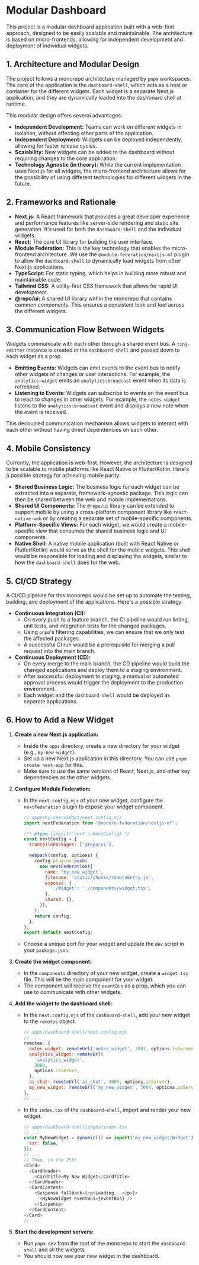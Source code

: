 # Modular Dashboard

This project is a modular dashboard application built with a web-first approach, designed to be easily scalable and maintainable. The architecture is based on micro-frontends, allowing for independent development and deployment of individual widgets.

## 1. Architecture and Modular Design

The project follows a monorepo architecture managed by `pnpm` workspaces. The core of the application is the `dashboard-shell`, which acts as a host or container for the different widgets. Each widget is a separate Next.js application, and they are dynamically loaded into the dashboard shell at runtime.

This modular design offers several advantages:

*   **Independent Development:** Teams can work on different widgets in isolation, without affecting other parts of the application.
*   **Independent Deployment:** Widgets can be deployed independently, allowing for faster release cycles.
*   **Scalability:** New widgets can be added to the dashboard without requiring changes to the core application.
*   **Technology Agnostic (in theory):** While the current implementation uses Next.js for all widgets, the micro-frontend architecture allows for the possibility of using different technologies for different widgets in the future.

## 2. Frameworks and Rationale

*   **Next.js:** A React framework that provides a great developer experience and performance features like server-side rendering and static site generation. It's used for both the `dashboard-shell` and the individual widgets.
*   **React:** The core UI library for building the user interface.
*   **Module Federation:** This is the key technology that enables the micro-frontend architecture. We use the `@module-federation/nextjs-mf` plugin to allow the `dashboard-shell` to dynamically load widgets from other Next.js applications.
*   **TypeScript:** For static typing, which helps in building more robust and maintainable code.
*   **Tailwind CSS:** A utility-first CSS framework that allows for rapid UI development.
*   **@repo/ui:** A shared UI library within the monorepo that contains common components. This ensures a consistent look and feel across the different widgets.

## 3. Communication Flow Between Widgets

Widgets communicate with each other through a shared event bus. A `tiny-emitter` instance is created in the `dashboard-shell` and passed down to each widget as a prop.

*   **Emitting Events:** Widgets can emit events to the event bus to notify other widgets of changes or user interactions. For example, the `analytics-widget` emits an `analytics:broadcast` event when its data is refreshed.
*   **Listening to Events:** Widgets can subscribe to events on the event bus to react to changes in other widgets. For example, the `notes-widget` listens to the `analytics:broadcast` event and displays a new note when the event is received.

This decoupled communication mechanism allows widgets to interact with each other without having direct dependencies on each other.

## 4. Mobile Consistency

Currently, the application is web-first. However, the architecture is designed to be scalable to mobile platforms like React Native or Flutter/Kotlin. Here's a possible strategy for achieving mobile parity:

*   **Shared Business Logic:** The business logic for each widget can be extracted into a separate, framework-agnostic package. This logic can then be shared between the web and mobile implementations.
*   **Shared UI Components:** The `@repo/ui` library can be extended to support mobile by using a cross-platform component library like `react-native-web` or by creating a separate set of mobile-specific components.
*   **Platform-Specific Views:** For each widget, we would create a mobile-specific view that consumes the shared business logic and UI components.
*   **Native Shell:** A native mobile application (built with React Native or Flutter/Kotlin) would serve as the shell for the mobile widgets. This shell would be responsible for loading and displaying the widgets, similar to how the `dashboard-shell` does for the web.

## 5. CI/CD Strategy

A CI/CD pipeline for this monorepo would be set up to automate the testing, building, and deployment of the applications. Here's a possible strategy:

*   **Continuous Integration (CI):**
    *   On every push to a feature branch, the CI pipeline would run linting, unit tests, and integration tests for the changed packages.
    *   Using `pnpm`'s filtering capabilities, we can ensure that we only test the affected packages.
    *   A successful CI run would be a prerequisite for merging a pull request into the main branch.
*   **Continuous Deployment (CD):**
    *   On every merge to the main branch, the CD pipeline would build the changed applications and deploy them to a staging environment.
    *   After successful deployment to staging, a manual or automated approval process would trigger the deployment to the production environment.
    *   Each widget and the `dashboard-shell` would be deployed as separate applications.

## 6. How to Add a New Widget

1.  **Create a new Next.js application:**
    *   Inside the `apps` directory, create a new directory for your widget (e.g., `my-new-widget`).
    *   Set up a new Next.js application in this directory. You can use `pnpm create next-app` for this.
    *   Make sure to use the same versions of React, Next.js, and other key dependencies as the other widgets.

2.  **Configure Module Federation:**
    *   In the `next.config.mjs` of your new widget, configure the `nextFederation` plugin to expose your widget component.
        ```javascript
        // apps/my-new-widget/next.config.mjs
        import nextFederation from '@module-federation/nextjs-mf';

        /** @type {import('next').NextConfig} */
        const nextConfig = {
          transpilePackages: ['@repo/ui'],

          webpack(config, options) {
            config.plugins.push(
              new nextFederation({
                name: 'my_new_widget',
                filename: 'static/chunks/remoteEntry.js',
                exposes: {
                  './Widget': './components/widget.tsx',
                },
                shared: {},
              }),
            );
            return config;
          },
        };
        export default nextConfig;
        ```
    *   Choose a unique port for your widget and update the `dev` script in your `package.json`.

3.  **Create the widget component:**
    *   In the `components` directory of your new widget, create a `widget.tsx` file. This will be the main component for your widget.
    *   The component will receive the `eventBus` as a prop, which you can use to communicate with other widgets.

4.  **Add the widget to the dashboard shell:**
    *   In the `next.config.mjs` of the `dashboard-shell`, add your new widget to the `remotes` object.
        ```javascript
        // apps/dashboard-shell/next.config.mjs
        // ...
        remotes: {
          notes_widget: remoteUrl('notes_widget', 3001, options.isServer),
          analytics_widget: remoteUrl(
            'analytics_widget',
            3002,
            options.isServer,
          ),
          ai_chat: remoteUrl('ai_chat', 3003, options.isServer),
          my_new_widget: remoteUrl('my_new_widget', 3004, options.isServer), // Add your new widget here
        },
        // ...
        ```
    *   In the `index.tsx` of the `dashboard-shell`, import and render your new widget.
        ```javascript
        // apps/dashboard-shell/pages/index.tsx
        // ...
        const MyNewWidget = dynamic(() => import('my_new_widget/Widget'), {
          ssr: false,
        });
        // ...
        // Then, in the JSX:
        <Card>
          <CardHeader>
            <CardTitle>My New Widget</CardTitle>
          </CardHeader>
          <CardContent>
            <Suspense fallback={<p>Loading...</p>}>
              <MyNewWidget eventBus={eventBus} />
            </Suspense>
          </CardContent>
        </Card>
        // ...
        ```

5.  **Start the development servers:**
    *   Run `pnpm dev` from the root of the monorepo to start the `dashboard-shell` and all the widgets.
    *   You should now see your new widget in the dashboard.
